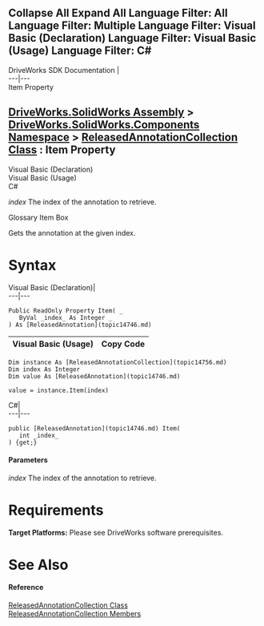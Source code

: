 Collapse All Expand All Language Filter: All  Language Filter: Multiple  Language Filter: Visual Basic (Declaration) Language Filter: Visual Basic (Usage) Language Filter: C#  
---  
DriveWorks SDK Documentation  |   
---|---  
Item Property   
  
[DriveWorks.SolidWorks Assembly](topic13342.md) > [DriveWorks.SolidWorks.Components Namespace](topic13925.md) > [ReleasedAnnotationCollection Class](topic14756.md) : Item Property  
---  
  
Visual Basic (Declaration)    
Visual Basic (Usage)    
C# 

_index_
    The index of the annotation to retrieve.

Glossary Item Box

Gets the annotation at the given index. 

# Syntax

Visual Basic (Declaration)|   
---|---  
      
    
    Public ReadOnly Property Item( _
       ByVal _index_ As Integer _
    ) As [ReleasedAnnotation](topic14746.md)  
  
Visual Basic (Usage)| Copy Code  
---|---  
      
    
    Dim instance As [ReleasedAnnotationCollection](topic14756.md)
    Dim index As Integer
    Dim value As [ReleasedAnnotation](topic14746.md)
     
    value = instance.Item(index)  
  
C#|   
---|---  
      
    
    public [ReleasedAnnotation](topic14746.md) Item( 
       int _index_
    ) {get;}  
  
#### Parameters

 _index_
    The index of the annotation to retrieve.

# Requirements

**Target Platforms:** Please see DriveWorks software prerequisites.

# See Also

#### Reference

[ReleasedAnnotationCollection Class](topic14756.md)   
[ReleasedAnnotationCollection Members](topic14757.md)


